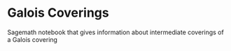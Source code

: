 # Galois Coverings

Sagemath notebook that gives information about intermediate coverings of a Galois covering
